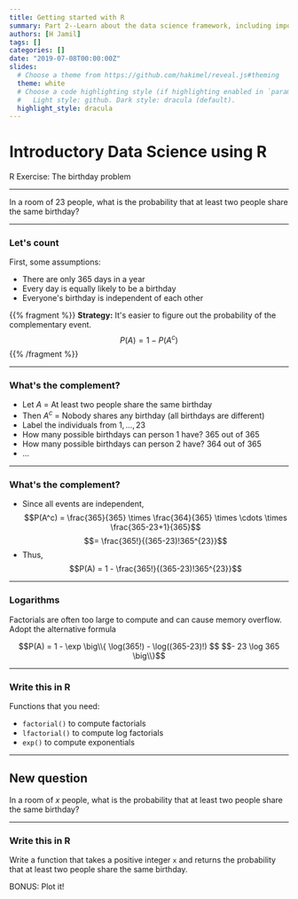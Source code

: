 ```yaml
---
title: Getting started with R
summary: Part 2--Learn about the data science framework, including importing, summarising, and visualising data using R.
authors: [H Jamil]
tags: []
categories: []
date: "2019-07-08T00:00:00Z"
slides:
  # Choose a theme from https://github.com/hakimel/reveal.js#theming
  theme: white
  # Choose a code highlighting style (if highlighting enabled in `params.toml`)
  #   Light style: github. Dark style: dracula (default).
  highlight_style: dracula
---
```


# Introductory Data Science using R

R Exercise: The birthday problem

---

In a room of 23 people, what is the probability that at least two people share the same birthday?

---

### Let's count

First, some assumptions:

- There are only 365 days in a year
- Every day is equally likely to be a birthday
- Everyone's birthday is independent of each other

{{% fragment %}} **Strategy:** It's easier to figure out the probability of the complementary event. $$P(A) = 1 - P(A^c)$$ {{% /fragment %}}

---

### What's the complement?

- Let $A$ = At least two people share the same birthday
- Then $A^c$ = Nobody shares any birthday (all birthdays are different)
- Label the individuals from $1,\dots,23$
- How many possible birthdays can person 1 have? 365 out of 365
- How many possible birthdays can person 2 have? 364 out of 365
- ...

---

### What's the complement?

- Since all events are independent,
  $$P(A^c) = \frac{365}{365} \times \frac{364}{365} \times \cdots \times \frac{365-23+1}{365}$$
  $$= \frac{365!}{(365-23)!365^{23}}$$
- Thus,
  $$P(A) = 1 - \frac{365!}{(365-23)!365^{23}}$$

---

### Logarithms

Factorials are often too large to compute and can cause memory overflow. 
Adopt the alternative formula


$$P(A) = 1 - \exp \big\\{ \log(365!) - \log((365-23)!)  $$
$$- 23 \log 365 \big\\}$$

---

### Write this in R

Functions that you need:

- `factorial()` to compute factorials
- `lfactorial()` to compute log factorials
- `exp()` to compute exponentials

---

## New question

In a room of $x$ people, what is the probability that at least two people share the same birthday?

---

### Write this in R

Write a function that takes a positive integer `x` and returns the probability that at least two people share the same birthday.

BONUS: Plot it!



